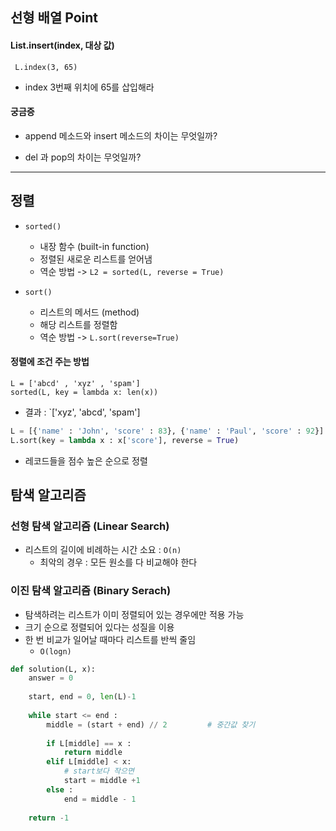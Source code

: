 ##  선형 배열 Point

####  List.insert(index, 대상 값)

```
 L.index(3, 65)
```
* index 3번째 위치에 65를 삽입해라

#### 궁금증
* append 메소드와 insert 메소드의 차이는 무엇일까?

* del 과 pop의 차이는 무엇일까?

---

## 정렬
* `sorted()`
    
    * 내장 함수 (built-in function)
    * 정렬된 새로운 리스트를 얻어냄
    * 역순 방법 -> ```L2 = sorted(L, reverse = True)```

* `sort()`

    * 리스트의 메서드 (method)
    * 해당 리스트를 정렬함
    * 역순 방법 -> ```L.sort(reverse=True)```

#### 정렬에 조건 주는 방법
```
L = ['abcd' , 'xyz' , 'spam']
sorted(L, key = lambda x: len(x))
```
* 결과 : `['xyz', 'abcd', 'spam']

```python
L = [{'name' : 'John', 'score' : 83}, {'name' : 'Paul', 'score' : 92}]
L.sort(key = lambda x : x['score'], reverse = True)
```
* 레코드들을 점수 높은 순으로 정렬

## 탐색 알고리즘

### 선형 탐색 알고리즘 (Linear Search)
* 리스트의 길이에 비례하는 시간 소요 : `O(n)`
    * 최악의 경우 : 모든 원소를 다 비교해야 한다

### 이진 탐색 알고리즘 (Binary Serach)
* 탐색하려는 리스트가 이미 정렬되어 있는 경우에만 적용 가능
* 크기 순으로 정렬되어 있다는 성질을 이용
* 한 번 비교가 일어날 때마다 리스트를 반씩 줄임
    * `O(logn)`
```python
def solution(L, x):
    answer = 0
    
    start, end = 0, len(L)-1
    
    while start <= end :
        middle = (start + end) // 2         # 중간값 찾기
        
        if L[middle] == x :
            return middle
        elif L[middle] < x: 
            # start보다 작으면
            start = middle +1
        else :
            end = middle - 1
    
    return -1
```